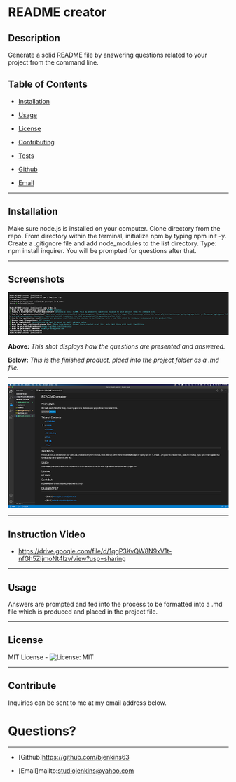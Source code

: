 # README creator

## Description
Generate a solid README file by answering questions related to your project from the command line.



## Table of Contents

* [Installation](#installation)

* [Usage](#usage)

* [License](#license)

* [Contributing](#contributing)

* [Tests](#tests)

* [Github](#git)

* [Email](#email)




-----------

## Installation
Make sure node.js is installed on your computer. Clone directory from the repo. From directory within the terminal, initialize npm by typing npm init -y. Create a .gitignore file and add node_modules to the list directory. Type: npm install inquirer. You will be prompted for questions after that.

_________

## Screenshots

![](README_1.png)

**Above:**  *This shot displays how the questions are presented and answered.*


**Below:** *This is the finished product, plaed into the project folder as a .md file.*

_________

![](README_2.png)

_________
## Instruction Video

* https://drive.google.com/file/d/1qgP3KvQW8N9xV1t-nfGh5ZIjmoNt4lzv/view?usp=sharing

_________

## Usage
Answers are prompted and fed into the process to be formatted into a .md file which is produced and placed in the project file.

_________

## License
MIT License - ![License: MIT](https://img.shields.io/badge/License-MIT-yellow.svg)
_________

## Contribute
Inquiries can be sent to me at my email address below.

# Questions?
*********

* [Github]https://github.com/bjenkins63

* [Email]mailto:studiojenkins@yahoo.com